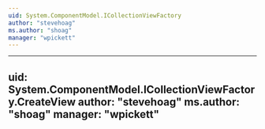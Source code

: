 ```yaml
---
uid: System.ComponentModel.ICollectionViewFactory
author: "stevehoag"
ms.author: "shoag"
manager: "wpickett"
---
```


---
uid: System.ComponentModel.ICollectionViewFactory.CreateView
author: "stevehoag"
ms.author: "shoag"
manager: "wpickett"
---
